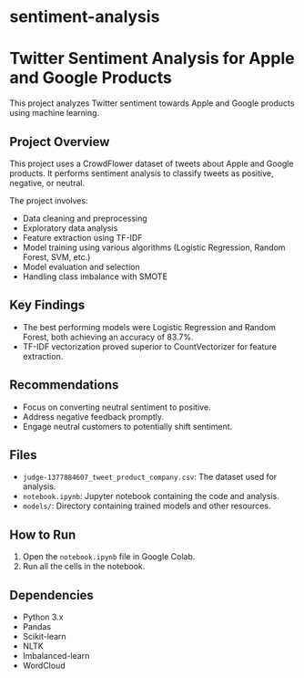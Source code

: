 # sentiment-analysis
# Twitter Sentiment Analysis for Apple and Google Products

This project analyzes Twitter sentiment towards Apple and Google products using machine learning.

## Project Overview

This project uses a CrowdFlower dataset of tweets about Apple and Google products. It performs sentiment analysis to classify tweets as positive, negative, or neutral.

The project involves:

* Data cleaning and preprocessing
* Exploratory data analysis 
* Feature extraction using TF-IDF
* Model training using various algorithms (Logistic Regression, Random Forest, SVM, etc.)
* Model evaluation and selection
* Handling class imbalance with SMOTE

## Key Findings

* The best performing models were Logistic Regression and Random Forest, both achieving an accuracy of 83.7%.
* TF-IDF vectorization proved superior to CountVectorizer for feature extraction.

## Recommendations

* Focus on converting neutral sentiment to positive.
* Address negative feedback promptly.
* Engage neutral customers to potentially shift sentiment.

## Files

* `judge-1377884607_tweet_product_company.csv`: The dataset used for analysis.
* `notebook.ipynb`: Jupyter notebook containing the code and analysis.
* `models/`: Directory containing trained models and other resources.

## How to Run

1.  Open the `notebook.ipynb` file in Google Colab.
2.  Run all the cells in the notebook.

## Dependencies

* Python 3.x
* Pandas
* Scikit-learn
* NLTK
* Imbalanced-learn
* WordCloud
